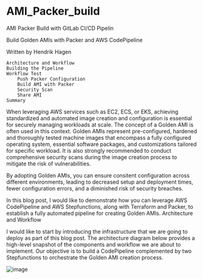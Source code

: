 # AMI_Packer_build
AMI Packer Build with GitLab CI/CD Pipelin

Build Golden AMIs with Packer and AWS CodePipeline

Written by Hendrik Hagen

    Architecture and Workflow
    Building the Pipeline
    Workflow Test
        Push Packer Configuration
        Build AMI with Packer
        Security Scan
        Share AMI
    Summary

When leveraging AWS services such as EC2, ECS, or EKS, achieving standardized and automated image creation and configuration is essential for securely managing workloads at scale. The concept of a Golden AMI is often used in this context. Golden AMIs represent pre-configured, hardened and thoroughly tested machine images that encompass a fully configured operating system, essential software packages, and customizations tailored for specific workload. It is also strongly recommended to conduct comprehensive security scans during the image creation process to mitigate the risk of vulnerabilities.

By adopting Golden AMIs, you can ensure consitent configuration across different environments, leading to decreased setup and deployment times, fewer configuration errors, and a diminished risk of security breaches.

In this blog post, I would like to demonstrate how you can leverage AWS CodePipeline and AWS Stepfunctions, along with Terraform and Packer, to establish a fully automated pipeline for creating Golden AMIs.
Architecture and Workflow

I would like to start by introducing the infrastructure that we are going to deploy as part of this blog post. The architecture diagram below provides a high-level snapshot of the components and workflow we are about to implement. Our objective is to build a CodePipeline complemented by two Stepfunctions to orchestrate the Golden AMI creation process.


![image](https://github.com/user-attachments/assets/d560b67b-dd56-4876-898f-c46ee1c95210)

